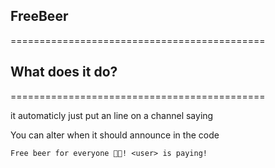 ## FreeBeer
============================================

## What does it do?
============================================

it automaticly just put an line on a channel saying

You can alter when it should announce in the code


``Free beer for everyone 🍺🍻! <user> is paying!``
